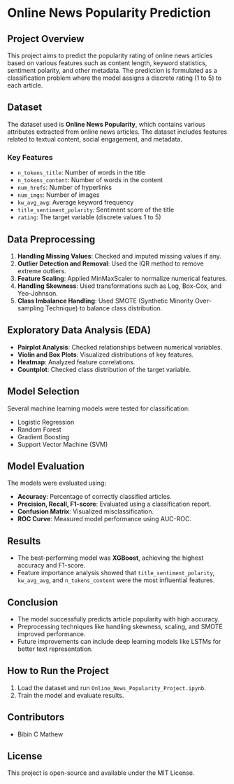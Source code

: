 # Online News Popularity Prediction

## Project Overview
This project aims to predict the popularity rating of online news articles based on various features such as content length, keyword statistics, sentiment polarity, and other metadata. The prediction is formulated as a classification problem where the model assigns a discrete rating (1 to 5) to each article.

## Dataset
The dataset used is **Online News Popularity**, which contains various attributes extracted from online news articles. The dataset includes features related to textual content, social engagement, and metadata.

### Key Features
- `n_tokens_title`: Number of words in the title
- `n_tokens_content`: Number of words in the content
- `num_hrefs`: Number of hyperlinks
- `num_imgs`: Number of images
- `kw_avg_avg`: Average keyword frequency
- `title_sentiment_polarity`: Sentiment score of the title
- `rating`: The target variable (discrete values 1 to 5)

## Data Preprocessing
1. **Handling Missing Values**: Checked and imputed missing values if any.
2. **Outlier Detection and Removal**: Used the IQR method to remove extreme outliers.
3. **Feature Scaling**: Applied MinMaxScaler to normalize numerical features.
4. **Handling Skewness**: Used transformations such as Log, Box-Cox, and Yeo-Johnson.
5. **Class Imbalance Handling**: Used SMOTE (Synthetic Minority Over-sampling Technique) to balance class distribution.

## Exploratory Data Analysis (EDA)
- **Pairplot Analysis**: Checked relationships between numerical variables.
- **Violin and Box Plots**: Visualized distributions of key features.
- **Heatmap**: Analyzed feature correlations.
- **Countplot**: Checked class distribution of the target variable.

## Model Selection
Several machine learning models were tested for classification:
- Logistic Regression
- Random Forest
- Gradient Boosting
- Support Vector Machine (SVM)

## Model Evaluation
The models were evaluated using:
- **Accuracy**: Percentage of correctly classified articles.
- **Precision, Recall, F1-score**: Evaluated using a classification report.
- **Confusion Matrix**: Visualized misclassification.
- **ROC Curve**: Measured model performance using AUC-ROC.

## Results
- The best-performing model was **XGBoost**, achieving the highest accuracy and F1-score.
- Feature importance analysis showed that `title_sentiment_polarity`, `kw_avg_avg`, and `n_tokens_content` were the most influential features.

## Conclusion
- The model successfully predicts article popularity with high accuracy.
- Preprocessing techniques like handling skewness, scaling, and SMOTE improved performance.
- Future improvements can include deep learning models like LSTMs for better text representation.

## How to Run the Project

1. Load the dataset and run `Online_News_Popularity_Project.ipynb`.
2. Train the model and evaluate results.

## Contributors
- Bibin C Mathew

## License
This project is open-source and available under the MIT License.

